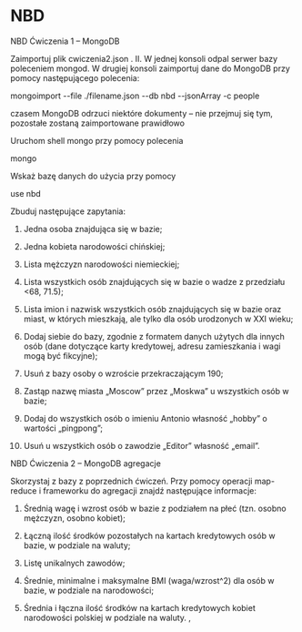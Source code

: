 # NBD
NBD Ćwiczenia 1 – MongoDB

Zaimportuj plik cwiczenia2.json . II. W jednej konsoli odpal serwer bazy poleceniem mongod. W drugiej konsoli zaimportuj dane do MongoDB przy pomocy następującego polecenia:

mongoimport --file ./filename.json --db nbd --jsonArray -c people

czasem MongoDB odrzuci niektóre dokumenty – nie przejmuj się tym, pozostałe zostaną zaimportowane prawidłowo

Uruchom shell mongo przy pomocy polecenia

mongo

Wskaż bazę danych do użycia przy pomocy

use nbd

Zbuduj następujące zapytania:

1. Jedna osoba znajdująca się w bazie;

2. Jedna kobieta narodowości chińskiej;

3. Lista mężczyzn narodowości niemieckiej;

4. Lista wszystkich osób znajdujących się w bazie o wadze z przedziału <68, 71.5);

5. Lista imion i nazwisk wszystkich osób znajdujących się w bazie oraz miast, w których mieszkają, ale tylko dla osób urodzonych w XXI wieku;

6. Dodaj siebie do bazy, zgodnie z formatem danych użytych dla innych osób (dane dotyczące karty kredytowej, adresu zamieszkania i wagi mogą być fikcyjne);

7. Usuń z bazy osoby o wzroście przekraczającym 190;

8. Zastąp nazwę miasta „Moscow” przez „Moskwa” u wszystkich osób w bazie;

9. Dodaj do wszystkich osób o imieniu Antonio własność „hobby” o wartości „pingpong”;

10. Usuń u wszystkich osób o zawodzie „Editor” własność „email”.



NBD Ćwiczenia 2 – MongoDB agregacje

Skorzystaj z bazy z poprzednich ćwiczeń. Przy pomocy operacji map-reduce i frameworku do agregacji znajdź następujące informacje:

1. Średnią wagę i wzrost osób w bazie z podziałem na płeć (tzn. osobno mężczyzn, osobno kobiet);

2. Łączną ilość środków pozostałych na kartach kredytowych osób w bazie, w podziale na waluty;

3. Listę unikalnych zawodów;

4. Średnie, minimalne i maksymalne BMI (waga/wzrost^2) dla osób w bazie, w podziale na narodowości;

5. Średnia i łączna ilość środków na kartach kredytowych kobiet narodowości polskiej w podziale na waluty. ,
